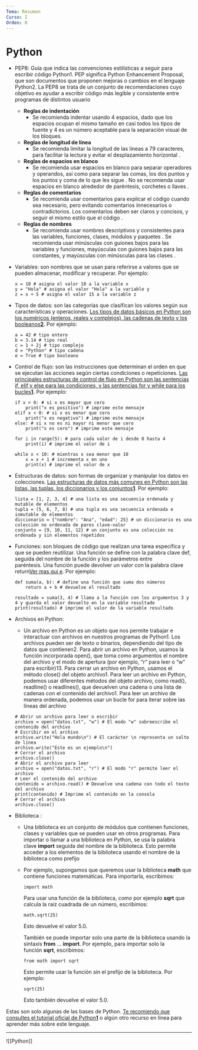```yaml
---
Tema: Resumen
Curso: I
Orden: 0
---
```



# Python

- PEP8: Guía que indica las convenciones estilísticas a seguir para escribir código Python1. PEP significa Python Enhancement Proposal, que son documentos que proponen mejoras o cambios en el lenguaje Python2. La PEP8 se trata de un conjunto de recomendaciones cuyo objetivo es ayudar a escribir código más legible y consistente entre programas de distintos usuario
    - **Reglas de indentación**
        - Se recomienda indentar usando 4 espacios, dado que los espacios ocupan el mismo tamaño en casi todos los tipos de fuente y 4 es un número aceptable para la separación visual de los bloques.
    - **Reglas de longitud de línea**
        - Se recomienda limitar la longitud de las líneas a 79 caracteres, para facilitar la lectura y evitar el desplazamiento horizontal .
    - **Reglas de espacios en blanco**
        - Se recomienda usar espacios en blanco para separar operadores y operandos, así como para separar las comas, los dos puntos y los puntos y coma de lo que les sigue . No se recomienda usar espacios en blanco alrededor de paréntesis, corchetes o llaves .
    - **Reglas de comentarios**
        - Se recomienda usar comentarios para explicar el código cuando sea necesario, pero evitando comentarios innecesarios o contradictorios. Los comentarios deben ser claros y concisos, y seguir el mismo estilo que el código .
    - **Reglas de nombres**
        - Se recomienda usar nombres descriptivos y consistentes para las variables, funciones, clases, módulos y paquetes . Se recomienda usar minúsculas con guiones bajos para las variables y funciones, mayúsculas con guiones bajos para las constantes, y mayúsculas con minúsculas para las clases .
- Variables: son nombres que se usan para referirse a valores que se pueden almacenar, modificar y recuperar. Por ejemplo:
    
    ```
    x = 10 # asigna el valor 10 a la variable x
    y = "Hola" # asigna el valor "Hola" a la variable y
    z = x + 5 # asigna el valor 15 a la variable z
    
    ```
    
- Tipos de datos: son las categorías que clasifican los valores según sus características y operaciones. [Los tipos de datos básicos en Python son los numéricos (enteros, reales y complejos), las cadenas de texto y los booleanos**2**](https://softwarecrafters.io/python/tutorial-de-python-introduccion/). Por ejemplo:
    
    ```
    a = 42 # tipo entero
    b = 3.14 # tipo real
    c = 1 + 2j # tipo complejo
    d = "Python" # tipo cadena
    e = True # tipo booleano
    
    ```
    
- Control de flujo: son las instrucciones que determinan el orden en que se ejecutan las acciones según ciertas condiciones o repeticiones. [Las principales estructuras de control de flujo en Python son las sentencias if, elif y else para las condiciones, y las sentencias for y while para los bucles**1**](https://docs.python.org/es/3/tutorial/). Por ejemplo:
    
    ```
    if x > 0: # si x es mayor que cero
        print("x es positivo") # imprime este mensaje
    elif x < 0: # si x es menor que cero
        print("x es negativo") # imprime este mensaje
    else: # si x no es ni mayor ni menor que cero
        print("x es cero") # imprime este mensaje
    
    for i in range(5): # para cada valor de i desde 0 hasta 4
        print(i) # imprime el valor de i
    
    while x < 10: # mientras x sea menor que 10
        x = x + 1 # incrementa x en uno
        print(x) # imprime el valor de x
    
    ```
    
- Estructuras de datos: son formas de organizar y manipular los datos en colecciones. [Las estructuras de datos más comunes en Python son las listas, las tuplas, los diccionarios y los conjuntos**1**](https://docs.python.org/es/3/tutorial/). Por ejemplo:
    
    ```
    lista = [1, 2, 3, 4] # una lista es una secuencia ordenada y mutable de elementos
    tupla = (5, 6, 7, 8) # una tupla es una secuencia ordenada e inmutable de elementos
    diccionario = {"nombre": "Ana", "edad": 25} # un diccionario es una colección no ordenada de pares clave-valor
    conjunto = {9, 10, 11, 12} # un conjunto es una colección no ordenada y sin elementos repetidos
    
    ```
    
- Funciones: son bloques de código que realizan una tarea específica y que se pueden reutilizar. Una función se define con la palabra clave def, seguida del nombre de la función y los parámetros entre paréntesis. Una función puede devolver un valor con la palabra clave return[Ver mas qui e](https://docs.python.org/es/3/tutorial/). Por ejemplo:
    
    ```
    def suma(a, b): # define una función que suma dos números
        return a + b # devuelve el resultado
    
    resultado = suma(3, 4) # llama a la función con los argumentos 3 y 4 y guarda el valor devuelto en la variable resultado
    print(resultado) # imprime el valor de la variable resultado
    
    ```
    
- Archivos en Python:
    - Un archivo en Python es un objeto que nos permite trabajar e interactuar con archivos en nuestros programas de Python1. Los archivos pueden ser de texto o binarios, dependiendo del tipo de datos que contienen2. Para abrir un archivo en Python, usamos la función incorporada open(), que toma como argumentos el nombre del archivo y el modo de apertura (por ejemplo, “r” para leer o “w” para escribir)13. Para cerrar un archivo en Python, usamos el método close() del objeto archivo1. Para leer un archivo en Python, podemos usar diferentes métodos del objeto archivo, como read(), readline() o readlines(), que devuelven una cadena o una lista de cadenas con el contenido del archivo1. Para leer un archivo de manera ordenada, podemos usar un bucle for para iterar sobre las líneas del archivo
    
    ```
    # Abrir un archivo para leer o escribir
    archivo = open("datos.txt", "w") # El modo "w" sobreescribe el contenido del archivo
    # Escribir en el archivo
    archivo.write("Hola mundo\n") # El carácter \n representa un salto de línea
    archivo.write("Este es un ejemplo\n")
    # Cerrar el archivo
    archivo.close()
    # Abrir el archivo para leer
    archivo = open("datos.txt", "r") # El modo "r" permite leer el archivo
    # Leer el contenido del archivo
    contenido = archivo.read() # Devuelve una cadena con todo el texto del archivo
    print(contenido) # Imprime el contenido en la consola
    # Cerrar el archivo
    archivo.close()
    ```
    
- Biblioteca :
    - Una biblioteca es un conjunto de módulos que contienen funciones, clases y variables que se pueden usar en otros programas. Para importar o llamar a una biblioteca en Python, se usa la palabra clave **import** seguida del nombre de la biblioteca. Esto permite acceder a los elementos de la biblioteca usando el nombre de la biblioteca como prefijo
    - Por ejemplo, supongamos que queremos usar la biblioteca **math** que contiene funciones matemáticas. Para importarla, escribimos:
        
        ```
        import math
        
        ```
        
        Para usar una función de la biblioteca, como por ejemplo **sqrt** que calcula la raíz cuadrada de un número, escribimos:
        
        ```
        math.sqrt(25)
        
        ```
        
        Esto devuelve el valor 5.0.
        
        También se puede importar solo una parte de la biblioteca usando la sintaxis **from** … **import**. Por ejemplo, para importar solo la función **sqrt**, escribimos:
        
        ```
        from math import sqrt
        
        ```
        
        Esto permite usar la función sin el prefijo de la biblioteca. Por ejemplo:
        
        ```
        sqrt(25)
        
        ```
        
        Esto también devuelve el valor 5.0.
        

Estas son solo algunas de las bases de Python. [Te recomiendo que consultes el tutorial oficial de Python**1**](https://docs.python.org/es/3/tutorial/) o algún otro recurso en línea para aprender más sobre este lenguaje.


---

![[Python]]
